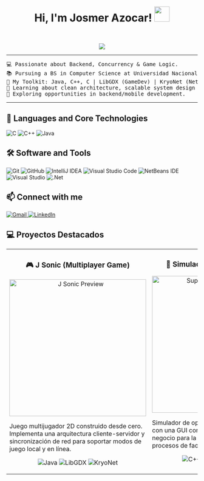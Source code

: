 <h1 align="center">
Hi, I'm Josmer Azocar!
  <picture><img src = "https://github.com/7oSkaaa/7oSkaaa/blob/main/Images/about_me.gif?raw=true" width = 40px></picture>
  </h1>
  
<br/>

<!-- Typing SVG by DenverCoder1 - https://github.com/DenverCoder1/readme-typing-svg -->
<p align="center">
  <a href="https://github.com/DenverCoder1/readme-typing-svg"><img src="https://readme-typing-svg.herokuapp.com?lines=Computer+Science+Student;Jr++Software+Developer&center=true&width=380&height=45"></a>
</p>
<hr>

<pre>
💻 Passionate about Backend, Concurrency & Game Logic.
📚 Pursuing a BS in Computer Science at Universidad Nacional Experimental de Guayana (UNEG)
🚀 My Toolkit: Java, C++, C | LibGDX (GameDev) | KryoNet (Networking) | WinForms (UI)
🌱 Learning about clean architecture, scalable system design and mobile development.
🚩 Exploring opportunities in backend/mobile development.
</pre>
<hr>

## 🚀 Languages and Core Technologies

  ![C](https://img.shields.io/badge/C%20-%232370ED.svg?style=for-the-badge&logo=c&logoColor=white)
    ![C++](https://img.shields.io/badge/C++%20-%2300599C.svg?style=for-the-badge&logo=c%2B%2B&logoColor=white)
    ![Java](https://img.shields.io/badge/java-%23ED8B00.svg?style=for-the-badge&logo=openjdk&logoColor=white)

## 🛠️ Software and Tools

   ![Git](https://img.shields.io/badge/git-%23F05033.svg?style=for-the-badge&logo=git&logoColor=white)
    ![GitHub](https://img.shields.io/badge/github-%23121011.svg?style=for-the-badge&logo=github&logoColor=white)
    ![IntelliJ IDEA](https://img.shields.io/badge/IntelliJIDEA-000000.svg?style=for-the-badge&logo=intellij-idea&logoColor=white)
    ![Visual Studio Code](https://img.shields.io/badge/Visual%20Studio%20Code-0078d7.svg?style=for-the-badge&logo=visual-studio-code&logoColor=white)
    ![NetBeans IDE](https://img.shields.io/badge/NetBeansIDE-1B6AC6.svg?style=for-the-badge&logo=apache-netbeans-ide&logoColor=white)
    ![Visual Studio](https://img.shields.io/badge/Visual%20Studio-5C2D91.svg?style=for-the-badge&logo=visual-studio&logoColor=white)
    ![.Net](https://img.shields.io/badge/.NET-5C2D91?style=for-the-badge&logo=.net&logoColor=white)


## 📫 Connect with me

<a href="mailto:josmer22azocar@gmail.com">
  <img alt="Gmail" src="https://img.shields.io/badge/Gmail-D14836?style=for-the-badge&logo=gmail&logoColor=white" />
</a>

<a href="https://www.linkedin.com/in/josmer-azocar-5b8539275/">
  <img alt="LinkedIn" src="https://img.shields.io/badge/LinkedIn-0A66C2?style=for-the-badge&logo=linkedin&logoColor=white" />
</a>

## 💻 Proyectos Destacados

<table border="0" align="center">
<tr align="center">
<td width="33%" valign="top">
  
### 🎮 J Sonic (Multiplayer Game)
<a href="https://github.com/josmer-azocar/Project-JSonic" target="_blank"><img src="https://github.com/user-attachments/assets/a78889be-ac03-412e-b43e-aa7058786503" width="360" alt="J Sonic Preview"/></a>
<br>
<p align="left">Juego multijugador 2D construido desde cero. Implementa una arquitectura cliente-servidor y sincronización de red para soportar modos de juego local y en línea.</p>
<p align="center">
  <img src="https://img.shields.io/badge/Java-ED8B00?style=for-the-badge&logo=openjdk&logoColor=white" alt="Java"/>
  <img src="https://img.shields.io/badge/LibGDX-FFFFFF?style=for-the-badge&logo=libgdx&logoColor=black" alt="LibGDX"/>
  <img src="https://img.shields.io/badge/KryoNet-blue?style=for-the-badge" alt="KryoNet"/>
</p>

</td>
<td width="33%" valign="top">

### 🛒 Simulación de Supermercado
<a href="https://github.com/josmer-azocar/Supermarket_Simulation" target="_blank"><img src="https://github.com/user-attachments/assets/c9217cd5-6a49-499d-a8c2-5dc0eedac3dc" width="360" alt="Supermarket Sim Preview"/></a>
<br>
<p align="left">Simulador de operaciones de un supermercado con una GUI completa. Implementa la lógica de negocio para la gestión de colas, inventario y procesos de facturación.</p>
<p align="center">
  <img src="https://img.shields.io/badge/C%2B%2B-00599C?style=for-the-badge&logo=c%2B%2B&logoColor=white" alt="C++"/>
  <img src="https://img.shields.io/badge/.NET-512BD4?style=for-the-badge&logo=dotnet&logoColor=white" alt=".NET"/>
  <img src="https://img.shields.io/badge/WinForms-blue?style=for-the-badge" alt="WinForms"/>
</p>

</td>
<td width="33%" valign="top">

### 🌐 Analizador Web (NexusCrawler)
<a href="https://github.com/josmer-azocar/NexusCrawlerApp" target="_blank"><img src="https://github.com/user-attachments/assets/9d49232c-8c03-4c34-8d04-1683014801ca" width="360" alt="Web Analyzer Preview"/></a>
<br>
<p align="left">Herramienta de escritorio que analiza sitios web. Realiza crawling para extraer los enlaces, presentando los resultados en una interfaz gráfica intuitiva.</p>
<p align="center">
  <img src="https://img.shields.io/badge/C%2B%2B-00599C?style=for-the-badge&logo=c%2B%2B&logoColor=white" alt="C++"/>
  <img src="https://img.shields.io/badge/.NET-512BD4?style=for-the-badge&logo=dotnet&logoColor=white" alt=".NET"/>
  <img src="https://img.shields.io/badge/WinForms-blue?style=for-the-badge" alt="WinForms"/>
</p>

</td>
</tr>
</table>
</table>
